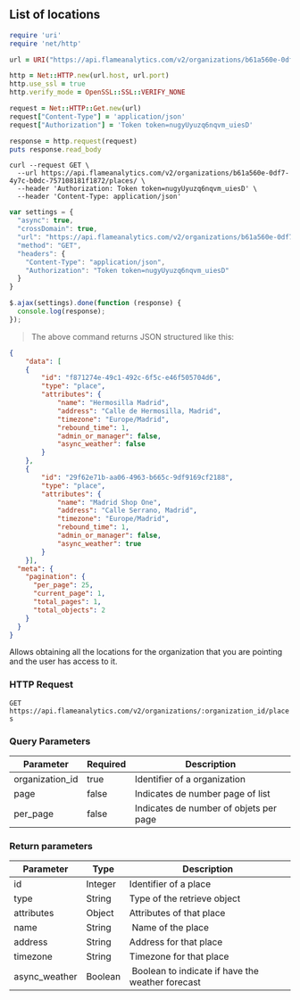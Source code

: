 
## List of locations

```ruby
require 'uri'
require 'net/http'

url = URI("https://api.flameanalytics.com/v2/organizations/b61a560e-0df7-4y7c-b0dc-757108181f1872/places/")

http = Net::HTTP.new(url.host, url.port)
http.use_ssl = true
http.verify_mode = OpenSSL::SSL::VERIFY_NONE

request = Net::HTTP::Get.new(url)
request["Content-Type"] = 'application/json'
request["Authorization"] = 'Token token=nugyUyuzq6nqvm_uiesD'

response = http.request(request)
puts response.read_body
```

```shell
curl --request GET \
  --url https://api.flameanalytics.com/v2/organizations/b61a560e-0df7-4y7c-b0dc-757108181f1872/places/ \
  --header 'Authorization: Token token=nugyUyuzq6nqvm_uiesD' \
  --header 'Content-Type: application/json'
```

```javascript
var settings = {
  "async": true,
  "crossDomain": true,
  "url": "https://api.flameanalytics.com/v2/organizations/b61a560e-0df7-4y7c-b0dc-757108181f1872/places/",
  "method": "GET",
  "headers": {
    "Content-Type": "application/json",
    "Authorization": "Token token=nugyUyuzq6nqvm_uiesD"
  }
}

$.ajax(settings).done(function (response) {
  console.log(response);
});
```

> The above command returns JSON structured like this:

```json
{
    "data": [
    {
        "id": "f871274e-49c1-492c-6f5c-e46f505704d6",
        "type": "place",
        "attributes": {
            "name": "Hermosilla Madrid",
            "address": "Calle de Hermosilla, Madrid",
            "timezone": "Europe/Madrid",
            "rebound_time": 1,
            "admin_or_manager": false,
            "async_weather": false
        }
    },
    {
        "id": "29f62e71b-aa06-4963-b665c-9df9169cf2188",
        "type": "place",
        "attributes": {
            "name": "Madrid Shop One",
            "address": "Calle Serrano, Madrid",
            "timezone": "Europe/Madrid",
            "rebound_time": 1,
            "admin_or_manager": false,
            "async_weather": true
        }
    }],
  "meta": {
    "pagination": {
      "per_page": 25,
      "current_page": 1,
      "total_pages": 1,
      "total_objects": 2
    }
  }
}
```

Allows obtaining all the locations for the organization that you are pointing and the user has access to it.

### HTTP Request

`GET https://api.flameanalytics.com/v2/organizations/:organization_id/places`

### Query Parameters

Parameter | Required | Description
--------- | ------- | -----------
organization_id | true | Identifier of a organization
page | false | Indicates de number page of list
per_page | false | Indicates de number of objets per page

### Return parameters

Parameter | Type | Description
--------- | ------- | -----------
id | Integer | Identifier of a place
type | String | Type of the retrieve object
attributes | Object | Attributes of that place
name | String | Name of the place
address | String | Address for that place
timezone | String | Timezone for that place
async_weather | Boolean | Boolean to indicate if have the weather forecast
